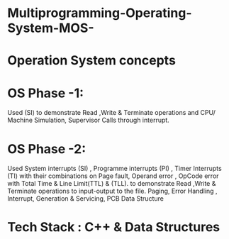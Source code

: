 # Multiprogramming-Operating-System-MOS-
# Operation System concepts

# OS Phase -1: 
Used (SI) to demonstrate Read ,Write & Terminate operations and
CPU/ Machine Simulation, Supervisor Calls through interrupt.

# OS Phase -2:
Used System interrupts (SI) , Programme interrupts (PI) , Timer
Interrupts (TI) with their combinations on Page fault, Operand error , OpCode
error with Total Time & Line Limit(TTL) & (TLL). to demonstrate Read ,Write &
Terminate operations to input-output to the file. Paging, Error Handling ,
Interrupt, Generation & Servicing, PCB Data Structure 

# Tech Stack : C++ & Data Structures
